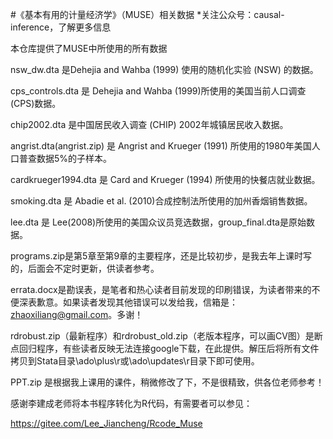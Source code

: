 ﻿#《基本有用的计量经济学》（MUSE）相关数据
 *关注公众号：causal-inference，了解更多信息

本仓库提供了MUSE中所使用的所有数据


nsw_dw.dta 是Dehejia and Wahba (1999) 使用的随机化实验 (NSW) 的数据。

cps_controls.dta 是 Dehejia and Wahba (1999)所使用的美国当前人口调查(CPS)数据。

chip2002.dta 是中国居民收入调查 (CHIP) 2002年城镇居民收入数据。

angrist.dta(angrist.zip) 是 Angrist and Krueger (1991) 所使用的1980年美国人口普查数据5%的子样本。

cardkrueger1994.dta 是 Card and Krueger (1994) 所使用的快餐店就业数据。

smoking.dta 是 Abadie et al. (2010)合成控制法所使用的加州香烟销售数据。

lee.dta 是 Lee(2008)所使用的美国众议员竞选数据，group_final.dta是原始数据。

programs.zip是第5章至第9章的主要程序，还是比较初步，是我去年上课时写的，后面会不定时更新，供读者参考。

errata.docx是勘误表，是笔者和热心读者目前发现的印刷错误，为读者带来的不便深表歉意。如果读者发现其他错误可以发给我，信箱是：zhaoxiliang@gmail.com。多谢！

rdrobust.zip（最新程序）和rdrobust_old.zip（老版本程序，可以画CV图）是断点回归程序，有些读者反映无法连接google下载，在此提供。解压后将所有文件拷贝到Stata目录\ado\plus\r或\ado\updates\r目录下即可使用。

PPT.zip 是根据我上课用的课件，稍微修改了下，不是很精致，供各位老师参考！


感谢李建成老师将本书程序转化为R代码，有需要者可以参见：

https://gitee.com/Lee_Jiancheng/Rcode_Muse

